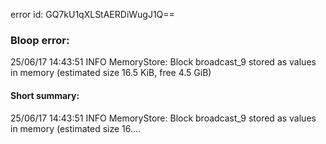 error id: GQ7kU1qXLStAERDiWugJ1Q==
### Bloop error:

25/06/17 14:43:51 INFO MemoryStore: Block broadcast_9 stored as values in memory (estimated size 16.5 KiB, free 4.5 GiB)
#### Short summary: 

25/06/17 14:43:51 INFO MemoryStore: Block broadcast_9 stored as values in memory (estimated size 16....
